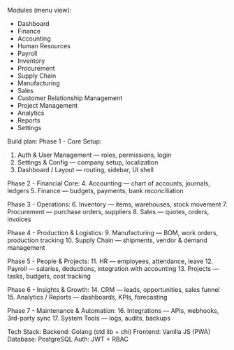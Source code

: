 Modules (menu view):
- Dashboard
- Finance
- Accounting
- Human Resources
- Payroll
- Inventory
- Procurement
- Supply Chain
- Manufacturing
- Sales
- Customer Relationship Management
- Project Management
- Analytics
- Reports
- Settings


Build plan:
Phase 1 - Core Setup:
1. Auth & User Management — roles, permissions, login
2. Settings & Config — company setup, localization
3. Dashboard / Layout — routing, sidebar, UI shell

Phase 2 - Financial Core:
4. Accounting — chart of accounts, journals, ledgers
5. Finance — budgets, payments, bank reconciliation

Phase 3 - Operations:
6. Inventory — items, warehouses, stock movement
7. Procurement — purchase orders, suppliers
8. Sales — quotes, orders, invoices

Phase 4 - Production & Logistics:
9. Manufacturing — BOM, work orders, production tracking
10. Supply Chain — shipments, vendor & demand management

Phase 5 - People & Projects:
11. HR — employees, attendance, leave
12. Payroll — salaries, deductions, integration with accounting
13. Projects — tasks, budgets, cost tracking

Phase 6 - Insights & Growth:
14. CRM — leads, opportunities, sales funnel
15. Analytics / Reports — dashboards, KPIs, forecasting

Phase 7 - Maintenance & Automation:
16. Integrations — APIs, webhooks, 3rd-party sync
17. System Tools — logs, audits, backups

Tech Stack:
Backend: Golang (std lib + chi)
Frontend: Vanilla JS (PWA)
Database: PostgreSQL
Auth: JWT + RBAC
